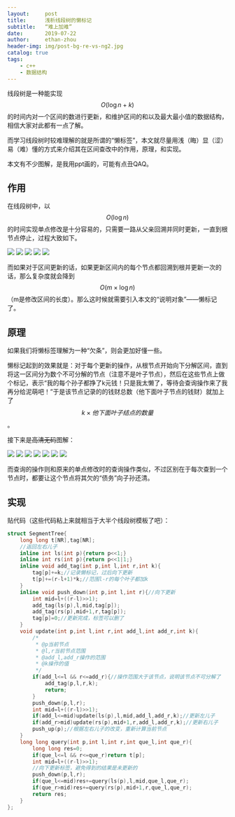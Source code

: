 ```yaml
---
layout:     post
title:      浅析线段树的懒标记
subtitle:   “难上加难”
date:       2019-07-22
author:     ethan-zhou
header-img: img/post-bg-re-vs-ng2.jpg
catalog: true
tags:
    - c++
    - 数据结构
---
```


线段树是一种能实现$$O(\log n + k)$$的时间内对一个区间的数进行更新，和维护区间的和以及最大最小值的数据结构，相信大家对此都有一点了解。

而学习线段树时较难理解的就是所谓的“懒标签”，本文就尽量用浅（晦）显（涩）易（难）懂的方式来介绍其在区间查改中的作用，原理，和实现。

<!--more-->

本文有不少图解，是我用ppt画的，可能有点丑QAQ。

## 作用

在线段树中，以$$O(\log n)$$的时间实现单点修改是十分容易的，只需要一路从父亲回溯并同时更新，一直到根节点停止，过程大致如下。

![](https://pic.superbed.cn/item/5d3574d5451253d17892ec26.jpg)
![](https://pic1.superbed.cn/item/5d3574d5451253d17892ec28.jpg)
![](https://pic.superbed.cn/item/5d3574d5451253d17892ec2c.jpg)
![](https://pic1.superbed.cn/item/5d3574d5451253d17892ec32.jpg)
![](https://pic2.superbed.cn/item/5d3574d5451253d17892ec36.jpg)

而如果对于区间更新的话，如果更新区间内的每个节点都回溯到根并更新一次的话，那么复杂度就会降到$$O(m \times \log n)$$（m是修改区间的长度）。那么这时候就需要引入本文的“说明对象”——懒标记了。

## 原理

如果我们将懒标签理解为一种“欠条”，则会更加好懂一些。

懒标记起到的效果就是：对于每个更新的操作，从根节点开始向下分解区间，直到将这一区间分为数个不可分解的节点（注意不是叶子节点），然后在这些节点上做个标记，表示“我的每个孙子都挣了k元钱！只是我太懒了，等待会查询操作来了我再分给泥萌吧！”于是该节点记录的的钱财总数（他下面叶子节点的钱财）就加上了$$k \times 他下面叶子结点的数量$$。

接下来是~~高清无码~~图解：

![](https://pic2.superbed.cn/item/5d3574ec451253d17892ee27.jpg)
![](https://pic.superbed.cn/item/5d3574ec451253d17892ee2b.jpg)
![](https://pic2.superbed.cn/item/5d3574ec451253d17892ee2e.jpg)
![](https://pic.superbed.cn/item/5d3574ec451253d17892ee20.jpg)
![](https://pic.superbed.cn/item/5d3574ec451253d17892ee22.jpg)
![](https://pic2.superbed.cn/item/5d3574f3451253d17892ef47.jpg)
![](https://pic.superbed.cn/item/5d3574f3451253d17892ef43.jpg)

而查询的操作则和原来的单点修改时的查询操作类似，不过区别在于每次查到一个节点时，都要让这个节点将其欠的“债务”向子孙还清。

## 实现

贴代码（这些代码粘上来就相当于大半个线段树模板了吧）：

```cpp
struct SegmentTree{
    long long t[NR],tag[NR];
    //返回左右儿子
    inline int ls(int p){return p<<1;}
    inline int rs(int p){return p<<1|1;}
    inline void add_tag(int p,int l,int r,int k){
        tag[p]+=k;//记录懒标记，过后向下更新
        t[p]+=(r-l+1)*k;//范围l-r的每个叶子都加k
    }
    inline void push_down(int p,int l,int r){//向下更新
        int mid=l+((r-l)>>1);
        add_tag(ls(p),l,mid,tag[p]);
        add_tag(rs(p),mid+1,r,tag[p]);
        tag[p]=0;//更新完成，标签可以删了
    }
    void update(int p,int l,int r,int add_l,int add_r,int k){
        /*
         * @p当前节点
         * @l,r当前节点范围
         * @add_l,add_r操作的范围
         * @k操作的值
         */
        if(add_l<=l && r<=add_r){//操作范围大于该节点，说明该节点不可分解了
            add_tag(p,l,r,k);
            return;
        }
        push_down(p,l,r);
        int mid=l+((r-l)>>1);
        if(add_l<=mid)update(ls(p),l,mid,add_l,add_r,k);//更新左儿子
        if(add_r>mid)update(rs(p),mid+1,r,add_l,add_r,k);//更新右儿子
        push_up(p);//根据左右儿子的改变，重新计算当前节点
    }
    long long query(int p,int l,int r,int que_l,int que_r){
        long long res=0;
        if(que_l<=l && r<=que_r)return t[p];
        int mid=l+((r-l)>>1);
        //向下更新标签，避免得到的结果是未更新的
        push_down(p,l,r);
        if(que_l<=mid)res+=query(ls(p),l,mid,que_l,que_r);
        if(que_r>mid)res+=query(rs(p),mid+1,r,que_l,que_r);
        return res;
    }
};
```
